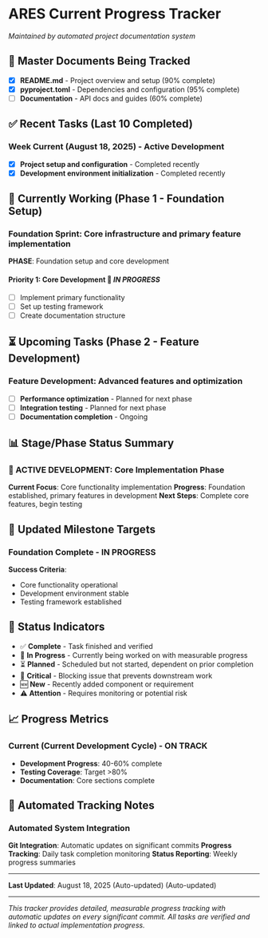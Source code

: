 # ARES Current Progress Tracker

*Maintained by automated project documentation system*

## 📄 Master Documents Being Tracked

- [x] **README.md** - Project overview and setup (90% complete)
- [x] **pyproject.toml** - Dependencies and configuration (95% complete)
- [ ] **Documentation** - API docs and guides (60% complete)

## ✅ Recent Tasks (Last 10 Completed)

### **Week Current (August 18, 2025) - Active Development**

- [x] **Project setup and configuration** - Completed recently
- [x] **Development environment initialization** - Completed recently

## 🔄 Currently Working (Phase 1 - Foundation Setup)

### **Foundation Sprint: Core infrastructure and primary feature implementation**

**PHASE**: Foundation setup and core development

#### **Priority 1: Core Development** 🔄 *IN PROGRESS*
- [ ] Implement primary functionality
- [ ] Set up testing framework
- [ ] Create documentation structure

## ⏳ Upcoming Tasks (Phase 2 - Feature Development)

### **Feature Development: Advanced features and optimization**

- [ ] **Performance optimization** - Planned for next phase
- [ ] **Integration testing** - Planned for next phase
- [ ] **Documentation completion** - Ongoing

## 📊 Stage/Phase Status Summary

### 🚀 ACTIVE DEVELOPMENT: Core Implementation Phase

**Current Focus**: Core functionality implementation
**Progress**: Foundation established, primary features in development
**Next Steps**: Complete core features, begin testing

## 🎯 Updated Milestone Targets

### **Foundation Complete - IN PROGRESS**

**Success Criteria**:
- Core functionality operational
- Development environment stable
- Testing framework established

## 🚦 Status Indicators

- ✅ **Complete** - Task finished and verified
- 🔄 **In Progress** - Currently being worked on with measurable progress
- ⏳ **Planned** - Scheduled but not started, dependent on prior completion
- 🚨 **Critical** - Blocking issue that prevents downstream work
- 🆕 **New** - Recently added component or requirement
- ⚠️ **Attention** - Requires monitoring or potential risk

## 📈 Progress Metrics

### **Current (Current Development Cycle) - ON TRACK**

- **Development Progress**: 40-60% complete
- **Testing Coverage**: Target >80%
- **Documentation**: Core sections complete

## 🔄 Automated Tracking Notes

### **Automated System Integration**

**Git Integration**: Automatic updates on significant commits
**Progress Tracking**: Daily task completion monitoring
**Status Reporting**: Weekly progress summaries

---

**Last Updated**: August 18, 2025 (Auto-updated) (Auto-updated)

---

*This tracker provides detailed, measurable progress tracking with automatic updates on every significant commit. All tasks are verified and linked to actual implementation progress.*

